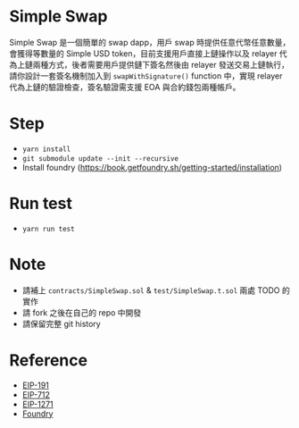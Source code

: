 # Simple Swap

Simple Swap 是一個簡單的 swap dapp，用戶 swap 時提供任意代幣任意數量，會獲得等數量的 Simple USD token，目前支援用戶直接上鏈操作以及 relayer 代為上鏈兩種方式，後者需要用戶提供鏈下簽名然後由 relayer 發送交易上鏈執行，請你設計一套簽名機制加入到 `swapWithSignature()` function 中，實現 relayer 代為上鏈的驗證檢查，簽名驗證需支援 EOA 與合約錢包兩種帳戶。

# Step

-   `yarn install`
-   `git submodule update --init --recursive`
-   Install foundry (https://book.getfoundry.sh/getting-started/installation)

# Run test

-   `yarn run test`

# Note

-   請補上 `contracts/SimpleSwap.sol` & `test/SimpleSwap.t.sol` 兩處 TODO 的實作
-   請 fork 之後在自己的 repo 中開發
-   請保留完整 git history

# Reference

-   [EIP-191](https://eips.ethereum.org/EIPS/eip-191)
-   [EIP-712](https://eips.ethereum.org/EIPS/eip-712)
-   [EIP-1271](https://eips.ethereum.org/EIPS/eip-1271)
-   [Foundry](https://book.getfoundry.sh/getting-started/installation)
